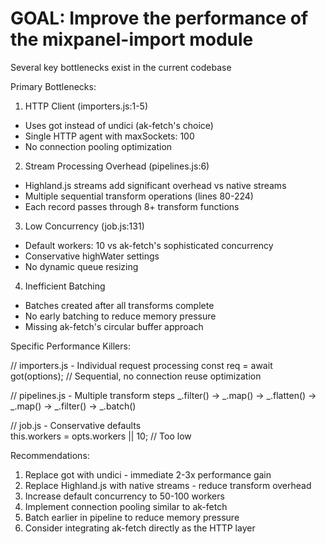 # GOAL: Improve the performance of the mixpanel-import module

Several key bottlenecks exist in the current codebase

  Primary Bottlenecks:

  1. HTTP Client (importers.js:1-5)
  - Uses got instead of undici (ak-fetch's choice)
  - Single HTTP agent with maxSockets: 100
  - No connection pooling optimization

  2. Stream Processing Overhead (pipelines.js:6)
  - Highland.js streams add significant overhead vs native streams
  - Multiple sequential transform operations (lines 80-224)
  - Each record passes through 8+ transform functions

  3. Low Concurrency (job.js:131)
  - Default workers: 10 vs ak-fetch's sophisticated concurrency
  - Conservative highWater settings
  - No dynamic queue resizing

  4. Inefficient Batching
  - Batches created after all transforms complete
  - No early batching to reduce memory pressure
  - Missing ak-fetch's circular buffer approach

  Specific Performance Killers:

  // importers.js - Individual request processing
  const req = await got(options); // Sequential, no connection reuse optimization

  // pipelines.js - Multiple transform steps
  _.filter() -> _.map() -> _.flatten() -> _.map() -> _.filter() -> _.batch()

  // job.js - Conservative defaults  
  this.workers = opts.workers || 10; // Too low

  Recommendations:

  1. Replace got with undici - immediate 2-3x performance gain
  2. Replace Highland.js with native streams - reduce transform overhead
  3. Increase default concurrency to 50-100 workers
  4. Implement connection pooling similar to ak-fetch
  5. Batch earlier in pipeline to reduce memory pressure
  6. Consider integrating ak-fetch directly as the HTTP layer

